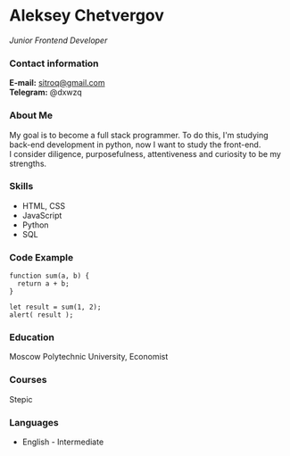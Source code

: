 # Aleksey Chetvergov
_Junior Frontend Developer_  

### Contact information  
**E-mail:** sitroq@gmail.com  
**Telegram:** @dxwzq  


### About Me
My goal is to become a full stack programmer. To do this, I'm studying back-end development in python, now I want to study the front-end.  
I consider diligence, purposefulness, attentiveness and curiosity to be my strengths.

### Skills
- HTML, CSS
- JavaScript
- Python
- SQL

### Code Example

```
function sum(a, b) {
  return a + b;
}

let result = sum(1, 2);
alert( result );
```
### Education
Moscow Polytechnic University, Economist
### Courses
Stepic
### Languages
- English - Intermediate
